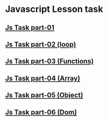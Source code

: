 # Javascript Lesson task

## [Js Task part-01](./Task01/)

## [Js Task part-02 (loop)](./Task02/)

## [Js Task part-03 (Functions)](./Task03/)

## [Js Task part-04 (Array)](./Task04/)

## [Js Task part-05 (Object)](./Task05/)

## [Js Task part-06 (Dom)](./Task06/)
